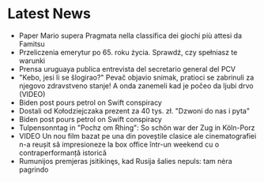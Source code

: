 # Latest News
-  Paper Mario supera Pragmata nella classifica dei giochi più attesi da Famitsu
-  Przeliczenia emerytur po 65. roku życia. Sprawdź, czy spełniasz te warunki
-  Prensa uruguaya publica entrevista del secretario general del PCV
-  "Kebo, jesi li se šlogirao?" Pevač objavio snimak, pratioci se zabrinuli za njegovo zdravstveno stanje! A onda zanemeli kad je počeo da ljubi drvo (VIDEO)
-  Biden post pours petrol on Swift conspiracy
-  Dostali od Kołodziejczaka prezent za 40 tys. zł. "Dzwoni do nas i pyta"
-  Biden post pours petrol on Swift conspiracy
-  Tulpensonntag in "Pochz om Rhing": So schön war der Zug in Köln-Porz
-  VIDEO Un nou film bazat pe una din poveștile clasice ale cinematografiei n-a reușit să impresioneze la box office într-un weekend cu o contraperformanță istorică
-  Rumunijos premjeras įsitikinęs, kad Rusija šalies nepuls: tam nėra pagrindo
